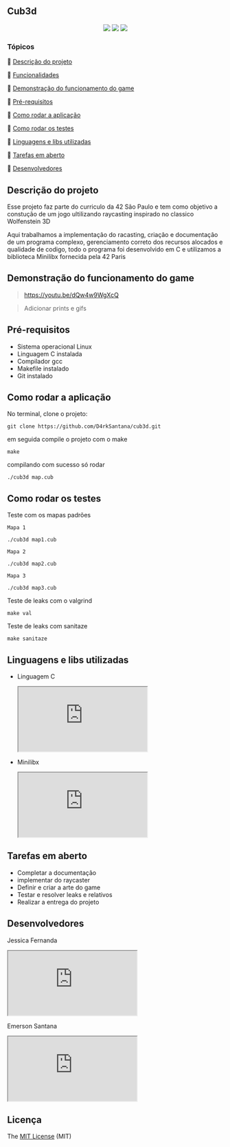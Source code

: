 ## Cub3d ##

<p align="center">
  <img src="http://img.shields.io/static/v1?label=License&message=MIT&color=green&style=for-the-badge"/>
  <img src="http://img.shields.io/static/v1?label=TESTES&message=%3E5&color=RED&style=for-the-badge"/>
   <img src="http://img.shields.io/static/v1?label=STATUS&message=EM%20DESENVOLVIMENTO&color=RED&style=for-the-badge"/>
</p>

### Tópicos 

:small_blue_diamond: [Descrição do projeto](#descrição-do-projeto)

:small_blue_diamond: [Funcionalidades](#funcionalidades)

:small_blue_diamond: [Demonstração do funcionamento do game](#demonstração-do-funcionamento-do-game)

:small_blue_diamond: [Pré-requisitos](#pré-requisitos)

:small_blue_diamond: [Como rodar a aplicação](#como-rodar-a-aplicação)

:small_blue_diamond:  [Como rodar os testes](#como-rodar-os-testes)

:small_blue_diamond:  [Linguagens e libs utilizadas](#linguagens-e-libs-utilizadas)

:small_blue_diamond:  [Tarefas em aberto](#ltarefas-em-aberto)

:small_blue_diamond:  [Desenvolvedores](#desenvolvedores)


## Descrição do projeto 

Esse projeto faz parte do curriculo da 42 São Paulo e tem como objetivo a constução de um jogo ultilizando raycasting inspirado no classico Wolfenstein 3D

Aqui trabalhamos a implementação do racasting, criação e documentação de um programa complexo, gerenciamento correto dos recursos alocados e qualidade de codigo, todo o programa foi desenvolvido em C e utilizamos a biblioteca Minilibx fornecida pela 42 Paris


## Demonstração do funcionamento do game

> https://youtu.be/dQw4w9WgXcQ

> Adicionar prints e gifs

## Pré-requisitos

- Sistema operacional Linux
- Linguagem C instalada
- Compilador gcc
- Makefile instalado
- Git instalado


## Como rodar a aplicação

No terminal, clone o projeto: 

```
git clone https://github.com/D4rkSantana/cub3d.git
```

em seguida compile o projeto com o make

```
make
```

compilando com sucesso só rodar
```
./cub3d map.cub
```


## Como rodar os testes

Teste com os mapas padrões

	Mapa 1
```
./cub3d map1.cub
```
	Mapa 2
```
./cub3d map2.cub
```
	Mapa 3
```
./cub3d map3.cub
```

Teste de leaks com o valgrind
```
make val
```

Teste de leaks com sanitaze
```
make sanitaze
```


## Linguagens e libs utilizadas 

- Linguagem C
	<iframe src="https://pt.wikipedia.org/wiki/C_(linguagem_de_programa%C3%A7%C3%A3o)"></iframe>

- Minilibx
	<iframe src="https://github.com/42Paris/minilibx-linux"></iframe>


## Tarefas em aberto

- Completar a documentação
- implementar do raycaster
- Definir e criar a arte do game
- Testar e resolver leaks e relativos
- Realizar a entrega do projeto

## Desenvolvedores

Jessica Fernanda
<iframe src="https://github.com/nandajfa"></iframe>

Emerson Santana
<iframe src="https://github.com/D4rkSantana"></iframe>

## Licença 

The [MIT License]() (MIT)

